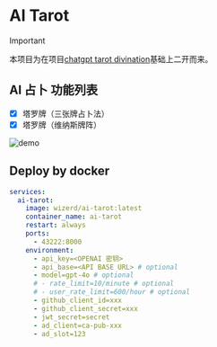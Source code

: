 # AI Tarot

> [!IMPORTANT]
>
> 本项目为在项目[chatgpt tarot divination](https://github.com/dreamhunter2333/chatgpt-tarot-divination)基础上二开而来。

## AI 占卜 功能列表

- [x] 塔罗牌（三张牌占卜法）
- [x] 塔罗牌（维纳斯牌阵）

![demo](https://github.com/user-attachments/assets/a4dd8d48-9e67-40ff-b1ad-8e5bea3035f6)

## Deploy by docker

```yaml
services:
  ai-tarot:
    image: wizerd/ai-tarot:latest
    container_name: ai-tarot
    restart: always
    ports:
      - 43222:8000
    environment:
      - api_key=<OPENAI 密钥>
      - api_base=<API BASE URL> # optional
      - model=gpt-4o # optional
      # - rate_limit=10/minute # optional
      # - user_rate_limit=600/hour # optional
      - github_client_id=xxx
      - github_client_secret=xxx
      - jwt_secret=secret
      - ad_client=ca-pub-xxx
      - ad_slot=123
```
